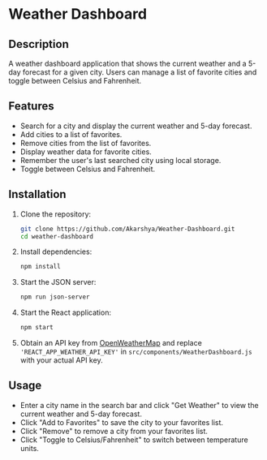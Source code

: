 # Weather Dashboard

## Description
A weather dashboard application that shows the current weather and a 5-day forecast for a given city. Users can manage a list of favorite cities and toggle between Celsius and Fahrenheit.

## Features
- Search for a city and display the current weather and 5-day forecast.
- Add cities to a list of favorites.
- Remove cities from the list of favorites.
- Display weather data for favorite cities.
- Remember the user's last searched city using local storage.
- Toggle between Celsius and Fahrenheit.

## Installation
1. Clone the repository:
    ```bash
    git clone https://github.com/Akarshya/Weather-Dashboard.git
    cd weather-dashboard
    ```

2. Install dependencies:
    ```bash
    npm install
    ```

3. Start the JSON server:
    ```bash
    npm run json-server
    ```

4. Start the React application:
    ```bash
    npm start
    ```

5. Obtain an API key from [OpenWeatherMap](https://home.openweathermap.org/users/sign_up) and replace `'REACT_APP_WEATHER_API_KEY'` in `src/components/WeatherDashboard.js` with your actual API key.

## Usage
- Enter a city name in the search bar and click "Get Weather" to view the current weather and 5-day forecast.
- Click "Add to Favorites" to save the city to your favorites list.
- Click "Remove" to remove a city from your favorites list.
- Click "Toggle to Celsius/Fahrenheit" to switch between temperature units.
